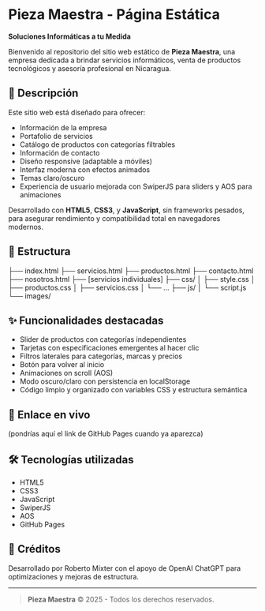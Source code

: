 # Pieza Maestra - Página Estática

**Soluciones Informáticas a tu Medida**

Bienvenido al repositorio del sitio web estático de **Pieza Maestra**, una empresa dedicada a brindar servicios informáticos, venta de productos tecnológicos y asesoría profesional en Nicaragua.

## 🚀 Descripción

Este sitio web está diseñado para ofrecer:

- Información de la empresa
- Portafolio de servicios
- Catálogo de productos con categorías filtrables
- Información de contacto
- Diseño responsive (adaptable a móviles)
- Interfaz moderna con efectos animados
- Temas claro/oscuro
- Experiencia de usuario mejorada con SwiperJS para sliders y AOS para animaciones

Desarrollado con **HTML5**, **CSS3**, y **JavaScript**, sin frameworks pesados, para asegurar rendimiento y compatibilidad total en navegadores modernos.

## 📂 Estructura

├── index.html
├── servicios.html
├── productos.html
├── contacto.html
├── nosotros.html
├── [servicios individuales]
├── css/
│ ├── style.css
│ ├── productos.css
│ ├── servicios.css
│ └── ...
├── js/
│ └── script.js
└── images/


## ✨ Funcionalidades destacadas

- Slider de productos con categorías independientes
- Tarjetas con especificaciones emergentes al hacer clic
- Filtros laterales para categorías, marcas y precios
- Botón para volver al inicio
- Animaciones on scroll (AOS)
- Modo oscuro/claro con persistencia en localStorage
- Código limpio y organizado con variables CSS y estructura semántica

## 🔗 Enlace en vivo

(pondrías aquí el link de GitHub Pages cuando ya aparezca)

## 🛠️ Tecnologías utilizadas

- HTML5
- CSS3
- JavaScript
- SwiperJS
- AOS
- GitHub Pages

## 🙌 Créditos

Desarrollado por Roberto Mixter con el apoyo de OpenAI ChatGPT para optimizaciones y mejoras de estructura.

---

> **Pieza Maestra** © 2025 - Todos los derechos reservados.
